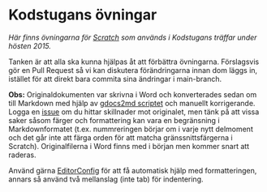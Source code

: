 # Kodstugans övningar

_Här finns övningarna för [Scratch](https://scratch.mit.edu) som används i Kodstugans träffar under hösten 2015._

Tanken är att alla ska kunna hjälpas åt att förbättra övningarna. Förslagsvis gör en Pull Request så vi kan diskutera förändringarna innan dom läggs in, istället för att direkt bara commita sina ändringar i main-branch.

**Obs:** Originaldokumenten var skrivna i Word och konverterades sedan om till Markdown med hjälp av [gdocs2md scriptet](https://github.com/mangini/gdocs2md) och manuellt korrigerande. Logga en [issue](issues) om du hittar skillnader mot originalet, men tänk på att vissa saker såsom färger och formattering kan vara en begränsning i Markdownformatet (t.ex. nummreringen börjar om i varje nytt delmoment och det går inte att färga orden för att matcha gränssnittsfärgerna i Scratch). Originalfilerna i Word finns med i början men kommer snart att raderas.

Använd gärna [EditorConfig]() för att få automatisk hjälp med formatteringen, annars så använd två mellanslag (inte tab) för indentering.
